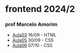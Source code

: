 # frontend 2024/2

### prof Marcelo Amorim

* [Aula03](./Aula03-1609/) 16/09 - HTML
* [Aula05](./Aula05-3009/) 30/09 - CSS
* [Aula06](./Aula06-0710/) 07/10 - CSS